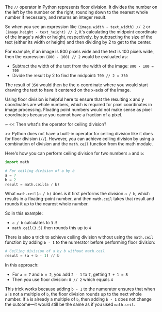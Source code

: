 
The `//` operator in Python represents floor division. It divides the number on the left by the number on the right, rounding down to the nearest whole number if necessary, and returns an integer result.

So when you see an expression like `(image.width - text_width) // 2` or `(image.height - text_height) // 2`, it's calculating the midpoint coordinate of the image's width or height, respectively, by subtracting the size of the text (either its width or height) and then dividing by 2 to get to the center.

For example, if an image is 800 pixels wide and the text is 100 pixels wide, then the expression `(800 - 100) // 2` would be evaluated as:

- Subtract the width of the text from the width of the image: `800 - 100 = 700`
- Divide the result by 2 to find the midpoint: `700 // 2 = 350`

The result of `350` would then be the x-coordinate where you would start drawing the text to have it centered on the x-axis of the image.

Using floor division is helpful here to ensure that the resulting x and y coordinates are whole numbers, which is required for pixel coordinates in image processing. Floating point numbers would not make sense as pixel coordinates because you cannot have a fraction of a pixel.



~
<<
Then what's the operator for ceiling division?

\>>
Python does not have a built-in operator for ceiling division like it does for floor division (`//`). However, you can achieve ceiling division by using a combination of division and the `math.ceil` function from the math module.

Here's how you can perform ceiling division for two numbers `a` and `b`:

```python
import math

# For ceiling division of a by b
a = 7
b = 2
result = math.ceil(a / b)
```

What `math.ceil(a / b)` does is it first performs the division `a / b`, which results in a floating-point number, and then `math.ceil` takes that result and rounds it up to the nearest whole number.

So in this example:

- `a / b` calculates to `3.5`
- `math.ceil(3.5)` then rounds this up to `4`

There is also a trick to achieve ceiling division without using the `math.ceil` function by adding `b - 1` to the numerator before performing floor division:

```python
# Ceiling division of a by b without math.ceil
result = (a + b - 1) // b
```

In this approach:

- For `a = 7` and `b = 2`, you add `2 - 1` to `7`, getting `7 + 1 = 8`
- Then you use floor division: `8 // 2` which equals `4`

This trick works because adding `b - 1` to the numerator ensures that when `a` is not a multiple of `b`, the floor division rounds up to the next whole number. If `a` is already a multiple of `b`, then adding `b - 1` does not change the outcome—it would still be the same as if you used `math.ceil`.